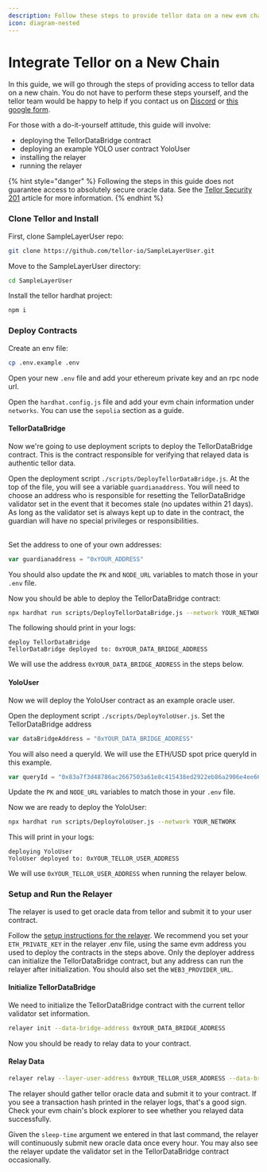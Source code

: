 ```yaml
---
description: Follow these steps to provide tellor data on a new evm chain
icon: diagram-nested
---
```


# Integrate Tellor on a New Chain

In this guide, we will go through the steps of providing access to tellor data on a new chain. You do not have to perform these steps yourself, and the tellor team would be happy to help if you contact us on [Discord](https://discord.com/invite/tellor) or [this google form](https://docs.google.com/forms/d/e/1FAIpQLSc5YEerq5y5_YBiQg7ZwDVw76o_1KmRmqXvzjeZlfshNKTvaQ/viewform).&#x20;

For those with a do-it-yourself attitude, this guide will involve:

* deploying the TellorDataBridge contract
* deploying an example YOLO user contract YoloUser
* installing the relayer
* running the relayer

{% hint style="danger" %}
Following the steps in this guide does not guarantee access to absolutely secure oracle data. See the [Tellor Security 201](https://tellor.io/blog/layer-security-201/) article for more information.
{% endhint %}

### Clone Tellor and Install

First, clone SampleLayerUser repo:

```bash
git clone https://github.com/tellor-io/SampleLayerUser.git
```

Move to the SampleLayerUser directory:

```bash
cd SampleLayerUser
```

Install the tellor hardhat project:

```bash
npm i
```

### Deploy Contracts

Create an env file:

```bash
cp .env.example .env
```

Open your new `.env` file and add your ethereum private key and an rpc node url.

Open the `hardhat.config.js` file and add your evm chain information under `networks`. You can use the `sepolia` section as a guide.

#### TellorDataBridge

Now we're going to use deployment scripts to deploy the TellorDataBridge contract. This is the contract responsible for verifying that relayed data is authentic tellor data.

Open the deployment script `./scripts/DeployTellorDataBridge.js`. At the top of the file, you will see a variable `guardianaddress`. You will need to choose an address who is responsible for resetting the TellorDataBridge validator set in the event that it becomes stale (no updates within 21 days). As long as the validator set is always kept up to date in the contract, the guardian will have no special privileges or responsibilities.

\
Set the address to one of your own addresses:

```js
var guardianaddress = "0xYOUR_ADDRESS"
```

You should also update the `PK` and `NODE_URL` variables to match those in your `.env` file.

Now you should be able to deploy the TellorDataBridge contract:

```bash
npx hardhat run scripts/DeployTellorDataBridge.js --network YOUR_NETWORK
```

The following should print in your logs:

```
deploy TellorDataBridge
TellorDataBridge deployed to: 0xYOUR_DATA_BRIDGE_ADDRESS
```

We will use the address `0xYOUR_DATA_BRIDGE_ADDRESS` in the steps below.

#### YoloUser

Now we will deploy the YoloUser contract as an example oracle user.

Open the deployment script `./scripts/DeployYoloUser.js`. Set the TellorDataBridge address

```js
var dataBridgeAddress = "0xYOUR_DATA_BRIDGE_ADDRESS"
```

You will also need a queryId. We will use the ETH/USD spot price queryId in this example.

```js
var queryId = "0x83a7f3d48786ac2667503a61e8c415438ed2922eb86a2906e4ee66d9a2ce4992"
```

Update the `PK` and `NODE_URL` variables to match those in your `.env` file.

Now we are ready to deploy the YoloUser:

```bash
npx hardhat run scripts/DeployYoloUser.js --network YOUR_NETWORK
```

This will print in your logs:

```
deploying YoloUser
YoloUser deployed to: 0xYOUR_TELLOR_USER_ADDRESS
```

We will use `0xYOUR_TELLOR_USER_ADDRESS` when running the relayer below.

### Setup and Run the Relayer

The relayer is used to get oracle data from tellor and submit it to your user contract.

Follow the [setup instructions for the relayer](https://docs.tellor.io/layer-docs/using-tellor-data/relay-data-to-evm-chains). We recommend you set your `ETH_PRIVATE_KEY` in the relayer .env file, using the same evm address you used to deploy the contracts in the steps above. Only the deployer address can initialize the TellorDataBridge contract, but any address can run the relayer after initialization. You should also set the `WEB3_PROVIDER_URL`.

#### Initialize TellorDataBridge

We need to initialize the TellorDataBridge contract with the current tellor validator set information.

```bash
relayer init --data-bridge-address 0xYOUR_DATA_BRIDGE_ADDRESS
```

Now you should be ready to relay data to your contract.

#### Relay Data

```bash
relayer relay --layer-user-address 0xYOUR_TELLOR_USER_ADDRESS --data-bridge-address 0xYOUR_DATA_BRIDGE_ADDRESS --contract-type YoloTellorUser --sleep-time 3600
```

The relayer should gather tellor oracle data and submit it to your contract. If you see a transaction hash printed in the relayer logs, that's a good sign. Check your evm chain's block explorer to see whether you relayed data successfully.

Given the `sleep-time` argument we entered in that last command, the relayer will continuously submit new oracle data once every hour. You may also see the relayer update the validator set in the TellorDataBridge contract occasionally.
